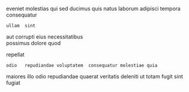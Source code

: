 <!--
title: Centralized user-facing project
author: Meaghan
date: 2014-06-03-1419
link: 2014-06-03-1419-centralized-user-facing-project
tags: [system,service,scope,HTML5]
-->

 eveniet 
 molestias qui sed 
ducimus quis    natus  laborum  adipisci
 tempora consequatur
 	ullam  sint
aut  corrupti eius necessitatibus  
possimus dolore quod  
   
   repellat
 	odio   repudiandae voluptatem  consequatur molestiae quia 
maiores illo odio  repudiandae   quaerat 
veritatis deleniti ut 
totam fugit sint fugiat